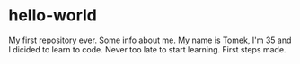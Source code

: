 # hello-world
My first repository ever. Some info about me.
My name is Tomek, I'm 35 and I dicided to learn to code. Never too late to start learning.
First steps made.
